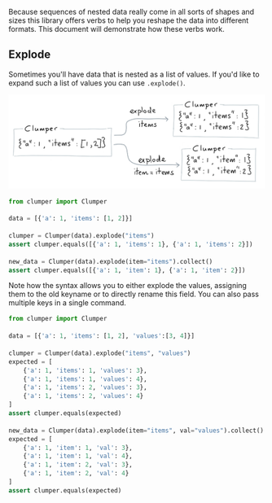 Because sequences of nested data really come in all sorts
of shapes and sizes this library offers verbs to help you
reshape the data into different formats. This document will
demonstrate how these verbs work.

## Explode

Sometimes you'll have data that is nested as a list of values.
If you'd like to expand such a list of values you can use
`.explode()`.

![](../img/explode.png)

```python
from clumper import Clumper

data = [{'a': 1, 'items': [1, 2]}]

clumper = Clumper(data).explode("items")
assert clumper.equals([{'a': 1, 'items': 1}, {'a': 1, 'items': 2}])

new_data = Clumper(data).explode(item="items").collect()
assert clumper.equals([{'a': 1, 'item': 1}, {'a': 1, 'item': 2}])
```

Note how the syntax allows you to either explode the values,
assigning them to the old keyname or to directly rename
this field. You can also pass multiple keys in a single command.

```python
from clumper import Clumper

data = [{'a': 1, 'items': [1, 2], 'values':[3, 4]}]

clumper = Clumper(data).explode("items", "values")
expected = [
    {'a': 1, 'items': 1, 'values': 3},
    {'a': 1, 'items': 1, 'values': 4},
    {'a': 1, 'items': 2, 'values': 3},
    {'a': 1, 'items': 2, 'values': 4}
]
assert clumper.equals(expected)

new_data = Clumper(data).explode(item="items", val="values").collect()
expected = [
    {'a': 1, 'item': 1, 'val': 3},
    {'a': 1, 'item': 1, 'val': 4},
    {'a': 1, 'item': 2, 'val': 3},
    {'a': 1, 'item': 2, 'val': 4}
]
assert clumper.equals(expected)
```

